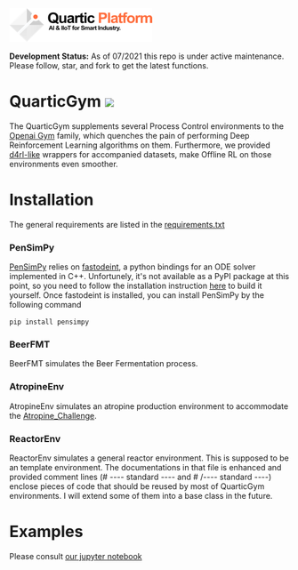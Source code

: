 ![alt text](figures/logo_light.png "Logo Title Text 1")

**Development Status:** As of 07/2021 this repo is under active maintenance. Please follow, star, and fork to get the latest functions.
# QuarticGym ![](https://img.shields.io/badge/python-3.8.0-orange)

The QuarticGym supplements several Process Control environments to the [Openai Gym](https://gym.openai.com/) family, which quenches the pain of performing Deep Reinforcement Learning algorithms on them. Furthermore, we provided [d4rl-like](https://github.com/rail-berkeley/d4rl.git) wrappers for accompanied datasets, make Offline RL on those environments even smoother.

Installation
============
The general requirements are listed in the [requirements.txt](requirements.txt)

### PenSimPy
[PenSimPy](https://github.com/Quarticai/PenSimPy) relies on [fastodeint](https://github.com/Quarticai/fastodeint), a python bindings for an ODE solver implemented in C++. Unfortunely, it's not available as a PyPI package at this point, so you need to follow the installation instruction [here](https://github.com/Quarticai/fastodeint/blob/master/README.md) to build it yourself.
Once fastodeint is installed, you can install PenSimPy by the following command
```
pip install pensimpy
```

### BeerFMT
BeerFMT simulates the Beer Fermentation process.

### AtropineEnv
AtropineEnv simulates an atropine production environment to accommodate the [Atropine_Challenge](https://github.com/Quarticai/Atropine-Challenge).

### ReactorEnv
ReactorEnv simulates a general reactor environment. This is supposed to be an template environment. The documentations in that file is enhanced and provided comment lines (# ---- standard ---- and # /---- standard ----) enclose pieces of code that should be reused by most of QuarticGym environments. I will extend some of them into a base class in the future.

Examples
============
Please consult [our jupyter notebook](examples.ipynb)
